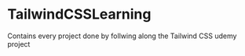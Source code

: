 # TailwindCSSLearning
 Contains every project done by follwing along the Tailwind CSS udemy project
